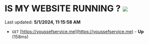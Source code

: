# IS MY WEBSITE RUNNING ? [![](https://img.shields.io/static/v1?label=Sponsor&message=%E2%9D%A4&logo=GitHub&color=%23fe8e86)](https://github.com/sponsors/<username>)

Last updated: **5/1/2024, 11:15:58 AM**

- `GET` [https://youssefservice.me](https://youssefservice.me) - **Up** (158ms)
